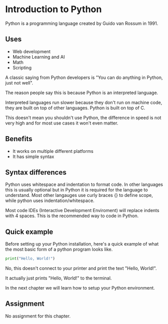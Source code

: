 
# Introduction to Python

Python is a programming language created by Guido van Rossum in 1991.

## Uses

* Web development
* Machine Learning and AI
* Math
* Scripting

A classic saying from Python developers is "You can do anything in Python, just not well".

The reason people say this is because Python is an interpreted language.

Interpreted languages run slower because they don't run on machine code, they are built on top of other languages. Python is built on top of C.

This doesn't mean you shouldn't use Python, the difference in speed is not very high and for most use cases it won't even matter.

## Benefits

* It works on multiple different platforms
* It has simple syntax

## Syntax differences

Python uses whitespace and indentation to format code. In other languages this is usually optional but in Python it is required for the language to understand. Most other langauges use curly braces {} to define scope, while python uses indentation/whitespace.

Most code IDEs (Interactive Development Enviroment) will replace indents with 4 spaces. This is the recommended way to code in Python.

## Quick example

Before setting up your Python installation, here's a quick example of what the most basic form of a python program looks like.

```py
print("Hello, World!")
```

No, this doesn't connect to your printer and print the text "Hello, World!".

It actually just prints "Hello, World!" to the terminal.

In the next chapter we will learn how to setup your Python environment.

## Assignment

No assignment for this chapter.